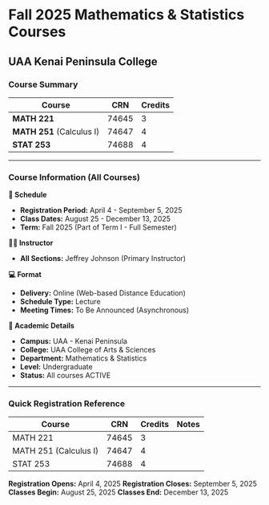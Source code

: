 # Fall 2025 Mathematics & Statistics Courses
## UAA Kenai Peninsula College

### Course Summary

| Course | CRN | Credits |
|--------|-----|---------|
| **MATH 221** | 74645 | 3 |
| **MATH 251** (Calculus I) | 74647 | 4 |
| **STAT 253** | 74688 | 4 |

---

### Course Information (All Courses)

**📅 Schedule**
- **Registration Period:** April 4 - September 5, 2025
- **Class Dates:** August 25 - December 13, 2025
- **Term:** Fall 2025 (Part of Term I - Full Semester)

**👨‍🏫 Instructor**
- **All Sections:** Jeffrey Johnson (Primary Instructor)

**💻 Format**
- **Delivery:** Online (Web-based Distance Education)
- **Schedule Type:** Lecture
- **Meeting Times:** To Be Announced (Asynchronous)

**🏫 Academic Details**
- **Campus:** UAA - Kenai Peninsula
- **College:** UAA College of Arts & Sciences
- **Department:** Mathematics & Statistics
- **Level:** Undergraduate
- **Status:** All courses ACTIVE

---

### Quick Registration Reference

| Course | CRN | Credits | Notes |
|--------|-----|---------|-------|
| MATH 221 | 74645 | 3 | |
| MATH 251 (Calculus I) | 74647 | 4 | |
| STAT 253 | 74688 | 4 | |

**Registration Opens:** April 4, 2025
**Registration Closes:** September 5, 2025
**Classes Begin:** August 25, 2025
**Classes End:** December 13, 2025
